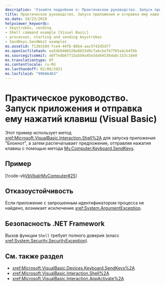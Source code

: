```yaml
---
description: 'Узнайте подробнее о: Практическое руководство. Запуск приложения и отправка ему нажатий клавиш (Visual Basic)'
title: Практическое руководство. Запуск приложения и отправка ему нажатий клавиш (Visual Basic)
ms.date: 10/23/2019
helpviewer_keywords:
- keystrokes, sending
- Shell command example [Visual Basic]
- processes, starting and sending keystrokes
- SendKeys.SendWait examples
ms.assetid: f1303184-fce4-44fb-88b4-aac5f42d5d77
ms.openlocfilehash: ea54b940b528e0833d9c7a6cbef67f65a4cb4f6b
ms.sourcegitcommit: ddf7edb67715a5b9a45e3dd44536dabc153c1de0
ms.translationtype: HT
ms.contentlocale: ru-RU
ms.lasthandoff: 02/06/2021
ms.locfileid: "99666463"
---
```

# <a name="how-to-start-an-application-and-send-it-keystrokes-visual-basic"></a>Практическое руководство. Запуск приложения и отправка ему нажатий клавиш (Visual Basic)

Этот пример использует метод <xref:Microsoft.VisualBasic.Interaction.Shell%2A> для запуска приложения "Блокнот", а затем распечатывает предложение, отправляя нажатия клавиш с помощью метода [My.Computer.Keyboard.SendKeys](xref:Microsoft.VisualBasic.Devices.Keyboard.SendKeys%2A).

## <a name="example"></a>Пример

[!code-vb[VbVbalrMyComputer#25](~/samples/snippets/visualbasic/VS_Snippets_VBCSharp/VbVbalrMyComputer/VB/Class2.vb#25)]

## <a name="robust-programming"></a>Отказоустойчивость

Если приложение с запрошенным идентификатором процесса не найдено, возникает исключение <xref:System.ArgumentException>.  
  
## <a name="net-framework-security"></a>Безопасность .NET Framework

Вызов функции `Shell` требует полного доверия (класс <xref:System.Security.SecurityException>).

## <a name="see-also"></a>См. также раздел

- <xref:Microsoft.VisualBasic.Devices.Keyboard.SendKeys%2A>
- <xref:Microsoft.VisualBasic.Interaction.Shell%2A>
- <xref:Microsoft.VisualBasic.Interaction.AppActivate%2A>
